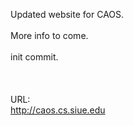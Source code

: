 Updated website for CAOS. <br />
<br />
More info to come.<br />
<br />
init commit.<br />
<br />
<br />
<br />
URL: <br />
http://caos.cs.siue.edu<br />
<br />
